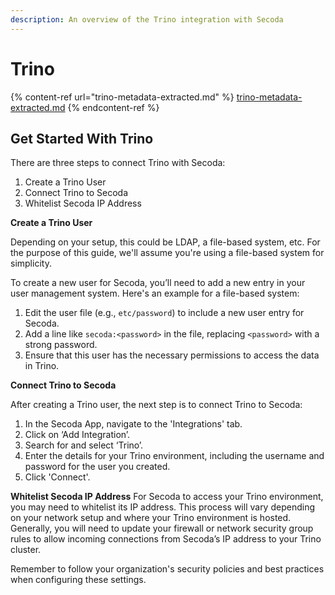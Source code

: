 ```yaml
---
description: An overview of the Trino integration with Secoda
---
```


# Trino

{% content-ref url="trino-metadata-extracted.md" %}
[trino-metadata-extracted.md](trino-metadata-extracted.md)
{% endcontent-ref %}

## Get Started With Trino

There are three steps to connect Trino with Secoda:

1. Create a Trino User
2. Connect Trino to Secoda
3. Whitelist Secoda IP Address

**Create a Trino User**&#x20;

Depending on your setup, this could be LDAP, a file-based system, etc. For the purpose of this guide, we'll assume you're using a file-based system for simplicity.

To create a new user for Secoda, you’ll need to add a new entry in your user management system. Here's an example for a file-based system:

1. Edit the user file (e.g., `etc/password`) to include a new user entry for Secoda.
2. Add a line like `secoda:<password>` in the file, replacing `<password>` with a strong password.
3. Ensure that this user has the necessary permissions to access the data in Trino.

**Connect Trino to Secoda**&#x20;

After creating a Trino user, the next step is to connect Trino to Secoda:

1. In the Secoda App, navigate to the 'Integrations' tab.
2. Click on ‘Add Integration’.
3. Search for and select ‘Trino’.
4. Enter the details for your Trino environment, including the username and password for the user you created.
5. Click 'Connect'.

**Whitelist Secoda IP Address** For Secoda to access your Trino environment, you may need to whitelist its IP address. This process will vary depending on your network setup and where your Trino environment is hosted. Generally, you will need to update your firewall or network security group rules to allow incoming connections from Secoda’s IP address to your Trino cluster.

Remember to follow your organization's security policies and best practices when configuring these settings.
